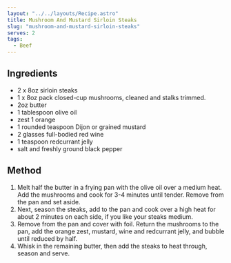```yaml
---
layout: "../../layouts/Recipe.astro"
title: Mushroom And Mustard Sirloin Steaks
slug: "mushroom-and-mustard-sirloin-steaks"
serves: 2
tags:
  - Beef
---
```


## Ingredients

- 2 x 8oz sirloin steaks
- 1 x 8oz pack closed-cup mushrooms, cleaned and stalks trimmed.
- 2oz butter
- 1 tablespoon olive oil
- zest 1 orange
- 1 rounded teaspoon Dijon or grained mustard
- 2 glasses full-bodied red wine
- 1 teaspoon redcurrant jelly
- salt and freshly ground black pepper

## Method

1. Melt half the butter in a frying pan with the olive oil over a medium heat. Add the mushrooms and cook for 3-4 minutes until tender. Remove from the pan and set aside.
1. Next, season the steaks, add to the pan and cook over a high heat for about 2 minutes on each side, if you like your steaks medium.
1. Remove from the pan and cover with foil. Return the mushrooms to the pan, add the orange zest, mustard, wine and redcurrant jelly, and bubble until reduced by half.
1. Whisk in the remaining butter, then add the steaks to heat through, season and serve.